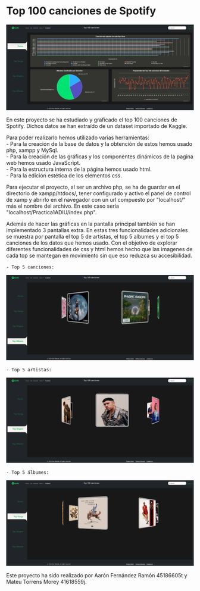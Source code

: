 
# Top 100 canciones de Spotify

![Imagen de la pagina principal](images/pagina_principal.png)

En este proyecto se ha estudiado y graficado el top 100 canciones de Spotify. Dichos datos se han extraído de un dataset importado de Kaggle.

Para poder realizarlo hemos utilizado varias herramientas:  
    - Para la creacion de la base de datos y la obtención de estos hemos usado php, xampp y MySql.  
    - Para la creación de las gráficas y los componentes dinámicos de la pagina web hemos usado JavaScript.  
    - Para la estructura interna de la página hemos usado html.  
    - Para la edición estética de los elementos css.  

Para ejecutar el proyecto, al ser un archivo php, se ha de guardar en el directorio de xampp/htdocs/, tener configurado y activo el panel de control de xamp y abrirlo en el navegador con un url compuesto por "localhost/" más el nombre del archivo. En este caso sería "localhost/Practica1ADIU/index.php".

Además de hacer las gráficas en la pantalla principal también se han implementado 3 pantallas extra. En estas tres funcionalidades adicionales se muestra por pantalla el top 5 de artistas, el top 5 albumes y el top 5 canciones de los datos que hemos usado. Con el objetivo de explorar diferentes funcionalidades de css y html hemos hecho que las imagenes de cada top se mantegan en movimiento sin que eso reduzca su accesibilidad.

    - Top 5 canciones:
![Imagen del top canciones](images/top_songs.png)

    - Top 5 artistas:
![Imagen del top artistas](images/top_singers.png)

    - Top 5 álbumes:
![Imagen del top albumes](images/top_albumes.png)

Este proyecto ha sido realizado por Aarón Fernández Ramón 45186605t y Mateu Torrens Morey 41618559j.
